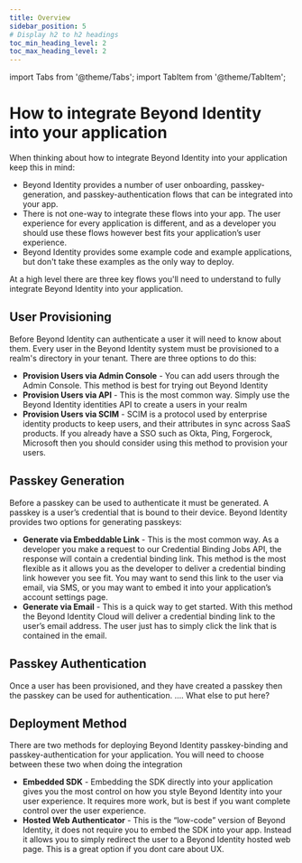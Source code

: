 ```yaml
---
title: Overview
sidebar_position: 5
# Display h2 to h2 headings
toc_min_heading_level: 2
toc_max_heading_level: 2
---
```


import Tabs from '@theme/Tabs';
import TabItem from '@theme/TabItem';

# How to integrate Beyond Identity into your application

When thinking about how to integrate Beyond Identity into your application keep this in mind:
 - Beyond Identity provides a number of user onboarding, passkey-generation, and passkey-authentication flows that can be integrated into your app. 
 - There is not one-way to integrate these flows into your app. The user experience for every application is different, and as a developer you should use these flows however best fits your application’s user experience.
 - Beyond Identity provides some example code and example applications, but don't take these examples as the only way to deploy.

At a high level there are three key flows you'll need to understand to fully integrate Beyond Identity into your application.

## User Provisioning

Before Beyond Identity can authenticate a user it will need to know about them. Every user in the Beyond Identity system must be provisioned to a realm's directory in your tenant. There are three options to do this:
 - **Provision Users via Admin Console** - You can add users through the Admin Console. This method is best for trying out Beyond Identity
 - **Provision Users via API** - This is the most common way. Simply use the Beyond Identity identities API to create a users in your realm
 - **Provision Users via SCIM** - SCIM is a protocol used by enterprise identity products to keep users, and their attributes in sync across SaaS products. If you already have a SSO such as Okta, Ping, Forgerock, Microsoft then you should consider using this method to provision your users.

## Passkey Generation
Before a passkey can be used to authenticate it must be generated. A passkey is a user’s credential that is bound to their device. Beyond Identity provides two options for generating passkeys:
 - **Generate via Embeddable Link** - This is the most common way. As a developer you make a request to our Credential Binding Jobs API, the response will contain a credential binding link. This method is the most flexible as it allows you as the developer to deliver a credential binding link however you see fit. You may want to send this link to the user via email, via SMS, or you may want to embed it into your application’s account settings page. 
 - **Generate via Email** - This is a quick way to get started. With this method the Beyond Identity Cloud will deliver a credential binding link to the user’s email address. The user just has to simply click the link that is contained in the email. 

 ## Passkey Authentication
 Once a user has been provisioned, and they have created a passkey then the passkey can be used for authentication. …. What else to put here?

 ## Deployment Method
There are two methods for deploying Beyond Identity passkey-binding and passkey-authentication for your application. You will need to choose between these two when doing the integration
 - **Embedded SDK** - Embedding the SDK directly into your application gives you the most control on how you style Beyond Identity into your user experience. It requires more work, but is best if you want complete control over the user experience. 
 - **Hosted Web Authenticator** - This is the “low-code” version of Beyond Identity, it does not require you to embed the SDK into your app. Instead it allows you to simply redirect the user to a Beyond Identity hosted web page. This is a great option if you dont care about UX.
